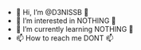 
- 👋 Hi, I’m @D3NISSB 👋 
- 👀 I’m interested in NOTHING 👀 
- 🌱 I’m currently learning NOTHING 🌱 
- 📫 How to reach me DONT 📫 
<!---
D3NISSB/D3NISSB is a ✨ special ✨ repository because its `README.md` (this file) appears on your GitHub profile.
You can click the Preview link to take a look at your changes.
--->
